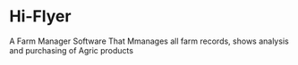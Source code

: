# Hi-Flyer
A Farm Manager Software That Mmanages all farm records, shows analysis and purchasing of Agric products
